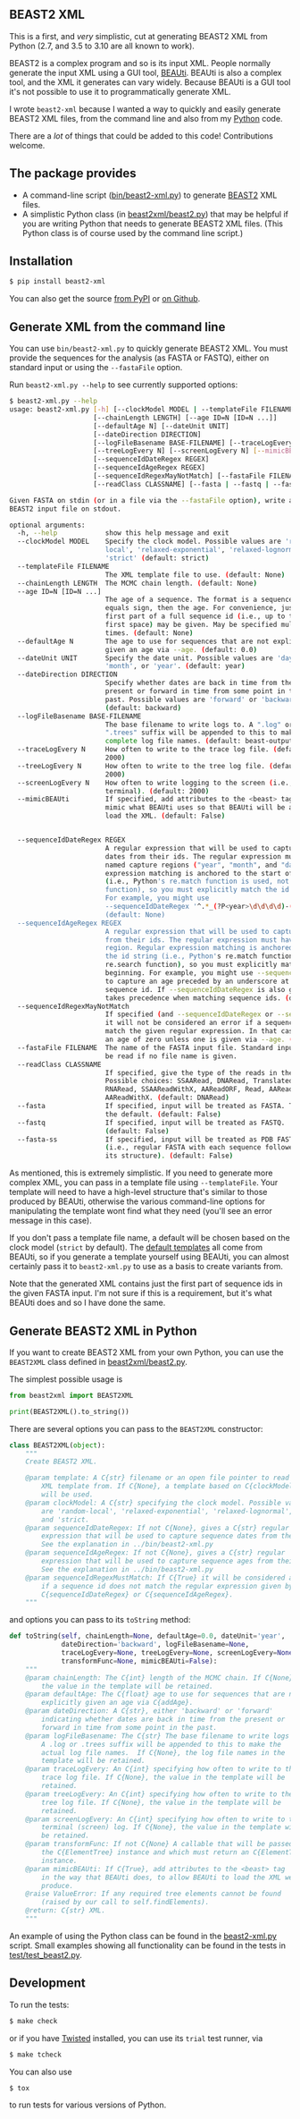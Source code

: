 ## BEAST2 XML

This is a first, and *very* simplistic, cut at generating BEAST2 XML from
Python (2.7, and 3.5 to 3.10 are all known to work).

BEAST2 is a complex program and so is its input XML.  People normally
generate the input XML using a GUI tool,
[BEAUti](https://www.beast2.org/beauti/). BEAUti is also a complex tool,
and the XML it generates can vary widely. Because BEAUti is a GUI tool it's
not possible to use it to programmatically generate XML.

I wrote `beast2-xml` because I wanted a way to quickly and easily generate
BEAST2 XML files, from the command line and also from my
[Python](https://www.python.org/) code.

There are a *lot* of things that could be added to this code! Contributions
welcome.

## The package provides

* A command-line script ([bin/beast2-xml.py](bin/beast2-xml.py)) to
  generate [BEAST2](http://beast2.org/) XML files.
* A simplistic Python class (in [beast2xml/beast2.py](beast2xml/beast2.py))
  that may be helpful if you are writing Python that needs to generate
  BEAST2 XML files.  (This Python class is of course used by the command
  line script.)

## Installation

```sh
$ pip install beast2-xml
```

You can also get the source
[from PyPI](https://pypi.org/project/beast2-xml/) or
[on Github](https://github.com/acorg/beast2-xml).

## Generate XML from the command line

You can use `bin/beast2-xml.py` to quickly generate BEAST2 XML.  You must
provide the sequences for the analysis (as FASTA or FASTQ), either on
standard input or using the `--fastaFile` option.

Run `beast2-xml.py --help` to see currently supported options:

```sh
$ beast2-xml.py --help
usage: beast2-xml.py [-h] [--clockModel MODEL | --templateFile FILENAME]
                     [--chainLength LENGTH] [--age ID=N [ID=N ...]]
                     [--defaultAge N] [--dateUnit UNIT]
                     [--dateDirection DIRECTION]
                     [--logFileBasename BASE-FILENAME] [--traceLogEvery N]
                     [--treeLogEvery N] [--screenLogEvery N] [--mimicBEAUti]
                     [--sequenceIdDateRegex REGEX]
                     [--sequenceIdAgeRegex REGEX]
                     [--sequenceIdRegexMayNotMatch] [--fastaFile FILENAME]
                     [--readClass CLASSNAME] [--fasta | --fastq | --fasta-ss]

Given FASTA on stdin (or in a file via the --fastaFile option), write an XML
BEAST2 input file on stdout.

optional arguments:
  -h, --help            show this help message and exit
  --clockModel MODEL    Specify the clock model. Possible values are 'random-
                        local', 'relaxed-exponential', 'relaxed-lognormal', or
                        'strict' (default: strict)
  --templateFile FILENAME
                        The XML template file to use. (default: None)
  --chainLength LENGTH  The MCMC chain length. (default: None)
  --age ID=N [ID=N ...]
                        The age of a sequence. The format is a sequence id, an
                        equals sign, then the age. For convenience, just the
                        first part of a full sequence id (i.e., up to the
                        first space) may be given. May be specified multiple
                        times. (default: None)
  --defaultAge N        The age to use for sequences that are not explicitly
                        given an age via --age. (default: 0.0)
  --dateUnit UNIT       Specify the date unit. Possible values are 'day',
                        'month', or 'year'. (default: year)
  --dateDirection DIRECTION
                        Specify whether dates are back in time from the
                        present or forward in time from some point in the
                        past. Possible values are 'forward' or 'backward'.
                        (default: backward)
  --logFileBasename BASE-FILENAME
                        The base filename to write logs to. A ".log" or
                        ".trees" suffix will be appended to this to make
                        complete log file names. (default: beast-output)
  --traceLogEvery N     How often to write to the trace log file. (default:
                        2000)
  --treeLogEvery N      How often to write to the tree log file. (default:
                        2000)
  --screenLogEvery N    How often to write logging to the screen (i.e.,
                        terminal). (default: 2000)
  --mimicBEAUti         If specified, add attributes to the <beast> tag that
                        mimic what BEAUti uses so that BEAUti will be able to
                        load the XML. (default: False)


  --sequenceIdDateRegex REGEX
                        A regular expression that will be used to capture sequence
                        dates from their ids. The regular expression must have three
                        named capture regions ("year", "month", and "day"). Regular
                        expression matching is anchored to the start of the id string
                        (i.e., Python's re.match function is used, not the re.search
                        function), so you must explicitly match the id from its beginning.
                        For example, you might use
                        --sequenceIdDateRegex '^.*_(?P<year>\d\d\d\d)-(?P<month>\d\d)-(?P<day>\d\d)'.
                        (default: None)
  --sequenceIdAgeRegex REGEX
                        A regular expression that will be used to capture sequence ages
                        from their ids. The regular expression must have a single capture
                        region. Regular expression matching is anchored to the start of
                        the id string (i.e., Python's re.match function is used, not the
                        re.search function), so you must explicitly match the id from its
                        beginning. For example, you might use --sequenceIdAgeRegex '^.*_(\d+)$'
                        to capture an age preceded by an underscore at the very end of the
                        sequence id. If --sequenceIdDateRegex is also given, it
                        takes precedence when matching sequence ids. (default: None)
  --sequenceIdRegexMayNotMatch
                        If specified (and --sequenceIdDateRegex or --sequenceIdAgeRegex is given)
                        it will not be considered an error if a sequence id does not
                        match the given regular expression. In that case, sequences will be assigned
                        an age of zero unless one is given via --age. (default: False)
  --fastaFile FILENAME  The name of the FASTA input file. Standard input will
                        be read if no file name is given.
  --readClass CLASSNAME
                        If specified, give the type of the reads in the input.
                        Possible choices: SSAARead, DNARead, TranslatedRead,
                        RNARead, SSAAReadWithX, AAReadORF, Read, AARead,
                        AAReadWithX. (default: DNARead)
  --fasta               If specified, input will be treated as FASTA. This is
                        the default. (default: False)
  --fastq               If specified, input will be treated as FASTQ.
                        (default: False)
  --fasta-ss            If specified, input will be treated as PDB FASTA
                        (i.e., regular FASTA with each sequence followed by
                        its structure). (default: False)
```

As mentioned, this is extremely simplistic. If you need to generate more
complex XML, you can pass in a template file using `--templateFile`. Your
template will need to have a high-level structure that's similar to those
produced by BEAUti, otherwise the various command-line options for
manipulating the template wont find what they need (you'll see an error
message in this case).

If you don't pass a template file name, a default will be chosen based on
the clock model (`strict` by default).  The [default templates](templates)
all come from BEAUti, so if you generate a template yourself using BEAUti,
you can almost certainly pass it to `beast2-xml.py` to use as a basis to
create variants from.

Note that the generated XML contains just the first part of sequence ids in
the given FASTA input. I'm not sure if this is a requirement, but it's what
BEAUti does and so I have done the same.

## Generate BEAST2 XML in Python

If you want to create BEAST2 XML from your own Python, you can use the
`BEAST2XML` class defined in [beast2xml/beast2.py](beast2xml/beast2.py).

The simplest possible usage is

```python
from beast2xml import BEAST2XML

print(BEAST2XML().to_string())
```

There are several options you can pass to the `BEAST2XML` constructor:

```python
class BEAST2XML(object):
    """
    Create BEAST2 XML.

    @param template: A C{str} filename or an open file pointer to read the
        XML template from. If C{None}, a template based on C{clockModel}
        will be used.
    @param clockModel: A C{str} specifying the clock model. Possible values
        are 'random-local', 'relaxed-exponential', 'relaxed-lognormal',
        and 'strict.
    @param sequenceIdDateRegex: If not C{None}, gives a C{str} regular
        expression that will be used to capture sequence dates from their ids.
        See the explanation in ../bin/beast2-xml.py
    @param sequenceIdAgeRegex: If not C{None}, gives a C{str} regular
        expression that will be used to capture sequence ages from their ids.
        See the explanation in ../bin/beast2-xml.py
    @param sequenceIdRegexMustMatch: If C{True} it will be considered an error
        if a sequence id does not match the regular expression given by
        C{sequenceIdDateRegex} or C{sequenceIdAgeRegex}.
    """
```

and options you can pass to its `toString` method:

```python
def toString(self, chainLength=None, defaultAge=0.0, dateUnit='year',
             dateDirection='backward', logFileBasename=None,
             traceLogEvery=None, treeLogEvery=None, screenLogEvery=None,
             transformFunc=None, mimicBEAUti=False):
    """
    @param chainLength: The C{int} length of the MCMC chain. If C{None},
        the value in the template will be retained.
    @param defaultAge: The C{float} age to use for sequences that are not
        explicitly given an age via C{addAge}.
    @param dateDirection: A C{str}, either 'backward' or 'forward'
        indicating whether dates are back in time from the present or
        forward in time from some point in the past.
    @param logFileBasename: The C{str} The base filename to write logs to.
        A .log or .trees suffix will be appended to this to make the
        actual log file names.  If C{None}, the log file names in the
        template will be retained.
    @param traceLogEvery: An C{int} specifying how often to write to the
        trace log file. If C{None}, the value in the template will be
        retained.
    @param treeLogEvery: An C{int} specifying how often to write to the
        tree log file. If C{None}, the value in the template will be
        retained.
    @param screenLogEvery: An C{int} specifying how often to write to the
        terminal (screen) log. If C{None}, the value in the template will
        be retained.
    @param transformFunc: If not C{None} A callable that will be passed
        the C{ElementTree} instance and which must return an C{ElementTree}
        instance.
    @param mimicBEAUti: If C{True}, add attributes to the <beast> tag
        in the way that BEAUti does, to allow BEAUti to load the XML we
        produce.
    @raise ValueError: If any required tree elements cannot be found
        (raised by our call to self.findElements).
    @return: C{str} XML.
    """
```

An example of using the Python class can be found in the
[beast2-xml.py](bin/beast2-xml.py) script.  Small examples showing all
functionality can be found in the tests in [test/test_beast2.py](test/test_beast2.py).

## Development

To run the tests:

```sh
$ make check
```

or if you have [Twisted](https://twistedmatrix.com/trac/) installed, you
can use its `trial` test runner, via

```sh
$ make tcheck
```

You can also use

```sh
$ tox
```

to run tests for various versions of Python.
